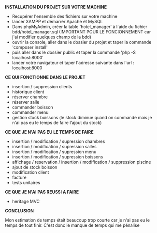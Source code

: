 **INSTALLATION DU PROJET SUR VOTRE MACHINE**

- Recupérer l'ensemble des fichiers sur votre machine
- lancer XAMPP et démarrer Apache et MySQL
- Dans phpMyAdmin, créer la table 'hotel_manager' à l'aide du fichier bdd/hotel_manager.sql (IMPORTANT POUR LE FONCIONNEMENT car j'ai modifier quelques champ de la bdd)
- ouvrir la console, aller dans le dossier du projet et taper la commande 'composer install'
- puis aller dans le dossier public et taper la commande 'php -S localhost:8000'
- lancer votre navigateur et taper l'adresse suivante dans l'url : localhost:8000

**CE QUI FONCTIONNE DANS LE PROJET**

- insertion / suppression clients
- historique client
- réserver chambre
- réserver salle
- commander boisson
- commander menu
- gestion stock boissons (le stock diminue quand on commande mais je n'ai pas eu le temps de faire l'ajout du stock)

**CE QUE JE N'AI PAS EU LE TEMPS DE FAIRE**

- insertion / modification / supression chambres
- insertion / modification / supression salles
- insertion / modification / supression menu
- insertion / modification / supression boissons
- affichage / reservation / insertion / modification / suppression piscine
- ajout de stock boisson
- modification client
- facture
- tests unitaires

**CE QUE JE N'AI PAS REUSSI A FAIRE**

- heritage MVC

**CONCLUSION**

Mon estimation de temps était beaucoup trop courte car je n'ai pas eu le temps de tout finir.
C'est donc le manque de temps qui me pénalise
